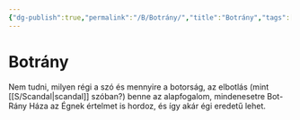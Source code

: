 ```yaml
---
{"dg-publish":true,"permalink":"/B/Botrány/","title":"Botrány","tags":["dg_uploaded"],"created":"2023-11-06T02:11","updated":"2023-11-08T03:35"}
---
```



# Botrány

Nem tudni, milyen régi a szó és mennyire a botorság, az elbotlás (mint [[S/Scandal\|scandal]] szóban?) benne az alapfogalom, mindenesetre Bot-Rány Háza az Égnek értelmet is hordoz, és így akár égi eredetű lehet.  